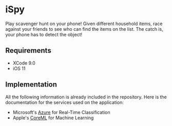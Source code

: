# iSpy
Play scavenger hunt on your phone! Given different household items, race against your friends to see who can find the items on the list. The catch is, your phone has to detect the object!

## Requirements
* XCode 9.0
* iOS 11

## Implementation
All the following information is already included in the repository. Here is the documentation for the services used on the application: 
* Microsoft's [Azure](https://azure.microsoft.com/en-us/services/cognitive-services/directory/vision/) for Real-Time Classification
* Apple's [CoreML](https://developer.apple.com/machine-learning/) for Machine Learning
